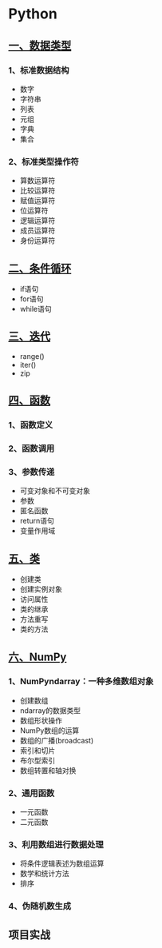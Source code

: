 # Python
## [一、数据类型](1_type_of_data.ipynb)
### 1、标准数据结构
- 数字
- 字符串
- 列表
- 元组
- 字典
- 集合
### 2、标准类型操作符
- 算数运算符
- 比较运算符
- 赋值运算符
- 位运算符
- 逻辑运算符
- 成员运算符
- 身份运算符
## [二、条件循环](2_Condition_loop.ipynb)
- if语句
- for语句
- while语句
## [三、迭代](3_Iteration.ipynb)
- range()
- iter()
- zip
## [四、函数](4_function.ipynb)
### 1、函数定义
### 2、函数调用
### 3、参数传递
- 可变对象和不可变对象
- 参数
- 匿名函数
- return语句
- 变量作用域
## [五、类](5_class.ipynb)
- 创建类
- 创建实例对象
- 访问属性
- 类的继承
- 方法重写
- 类的方法

## [六、NumPy](6_NumPy.ipynb)
### 1、NumPyndarray：一种多维数组对象
- 创建数组
- ndarray的数据类型
- 数组形状操作
- NumPy数组的运算
- 数组的广播(broadcast)
- 索引和切片
- 布尔型索引
- 数组转置和轴对换

### 2、通用函数
- 一元函数
- 二元函数

### 3、利用数组进行数据处理
- 将条件逻辑表述为数组运算
- 数学和统计方法
- 排序
### 4、伪随机数生成

## 项目实战
